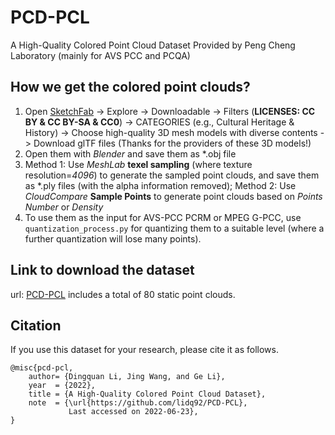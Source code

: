 # PCD-PCL
 A High-Quality Colored Point Cloud Dataset Provided by Peng Cheng Laboratory (mainly for AVS PCC and PCQA)

## How we get the colored point clouds? 
1. Open [SketchFab](https://sketchfab.com) -> Explore -> Downloadable -> Filters (**LICENSES: CC BY & CC BY-SA & CC0**) -> CATEGORIES (e.g., Cultural Heritage & History) -> Choose high-quality 3D mesh models with diverse contents -> Download glTF files (Thanks for the providers of these 3D models!)
2. Open them with *Blender* and save them as *.obj file
3. Method 1: Use *MeshLab* **texel sampling** (where texture resolution=*4096*) to generate the sampled point clouds, and save them as *.ply files (with the alpha information removed); Method 2: Use *CloudCompare* **Sample Points** to generate point clouds based on *Points Number* or *Density*
4. To use them as the input for AVS-PCC PCRM or MPEG G-PCC, use `quantization_process.py` for quantizing them to a suitable level (where a further quantization will lose many points).

## Link to download the dataset
url: [PCD-PCL](https://pan.baidu.com/s/1I2hgnW4Xepaq6oMTVtAT0g?pwd=cyb5) includes a total of 80 static point clouds.

## Citation
If you use this dataset for your research, please cite it as follows.
```
@misc{pcd-pcl,
    author= {Dingquan Li, Jing Wang, and Ge Li},
    year  = {2022},
    title = {A High-Quality Colored Point Cloud Dataset},
    note  = {\url{https://github.com/lidq92/PCD-PCL}, 
             Last accessed on 2022-06-23},
}
```
